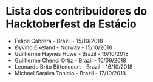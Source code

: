 # Lista dos contribuidores do Hacktoberfest da Estácio
- Felipe Cabrera - Brazil - 15/10/2018
- Øyvind Eikeland - Norway - 15/10/2018
- Guilherme Haynes Howe - Brazil - 16/10/2018
- Guilherme Chenci Ortiz - Brazil - 16/09/2018
- Leonardo Brito Bittencourt - Brazil - 16/10/2018
- Michael Saraiva Toniolo - Brazil - 17/10/2018
